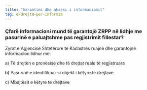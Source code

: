 ```yaml
---
title: "Garantimi dhe aksesi i informacionit"
tag: e-drejta-per-informim
---
```


### Çfarë informacioni mund të garantojë ZRPP në lidhje me pasurinë e paluajtshme pas regjistrimit fillestar?

Zyrat e Agjencisë Shtetërore të Kadastrës ruajnë dhe garantojnë informacion lidhur me:

a) Të drejtën e pronësisë dhe të drejtat reale të regjistruara

b) Pasurinë e identifikuar si objekt i këtyre të drejtave

c) Mbajtësit e këtyre të drejtave

